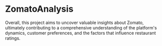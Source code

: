 # ZomatoAnalysis
 Overall, this project aims to uncover valuable insights about Zomato, ultimately contributing to a comprehensive understanding of the platform's dynamics, customer preferences, and the factors that influence restaurant ratings.
